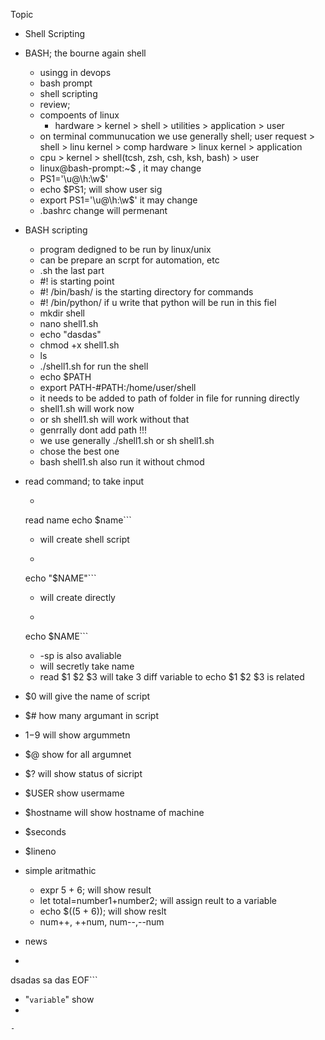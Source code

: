 Topic
  - Shell Scripting
  - BASH; the bourne again shell
    - usingg in devops
    - bash prompt
    - shell scripting
    -  review;
      - compoents of linux
        - hardware > kernel > shell > utilities > application > user
      - on terminal communucation we use generally shell; user request > shell > linu kernel > comp hardware > linux kernel  > application
      - cpu > kernel > shell(tcsh, zsh, csh, ksh, bash) > user
      - linux@bash-prompt:~$ , it may change
      - PS1='\u@\h:\w\$'
      - echo $PS1; will show user sig
      - export PS1='\u@\h:\w\$' it may change
      - .bashrc change will permenant 
  
  - BASH scripting
    - program dedigned to be run by linux/unix
    - can be prepare an scrpt for automation, etc
    - .sh the last part
    - #! is starting point
    - #! /bin/bash/ is the starting directory for commands
    - #! /bin/python/ if u write that python will be run in this fiel
    - mkdir shell
    - nano shell1.sh 
    - echo "dasdas"
    - chmod +x shell1.sh
    - ls
    - ./shell1.sh for run the shell
    - echo $PATH
    - export PATH-#PATH:/home/user/shell
    - it needs to be added to path of folder in file for running directly
    - shell1.sh will work now
    - or sh shell1.sh  will work without that
    - genrrally dont add path !!!
    - we use generally ./shell1.sh or sh shell1.sh
    - chose the best one
    - bash shell1.sh also run it without chmod
    
  - read command; to take input
    - ```echo "enter your name: "
    read name
    echo $name```
    - will create shell script
    - ```read -p "enter your name: " NAME
    echo "$NAME"```
    - will create directly
    - ```read -s -p "enter your name: " NAME
    echo $NAME``` 
    - -sp is also avaliable
    - will secretly take name
    - read $1 $2 $3 will take 3 diff variable to echo $1 $2 $3 is related
    
  - $0 will give the name of script
  - $# how many argumant in script
  - $1-$9 will show argummetn 
  - $@ show for all argumnet
  - $? will show status of sicript
  - $USER show usermame
  - $hostname will show hostname of machine
  - $seconds
  - $lineno
  
- simple aritmathic
  - expr 5 + 6; will show result
  - let total=number1+number2; will assign reult to a variable
  - echo $((5 + 6)); will show reslt   
  - num++, ++num, num--,--num

 - news
  - ```cat << EOf
  dsadas
  sa
  das
  EOF```
 
 - "`variable`" show 
 -     






















    - 
